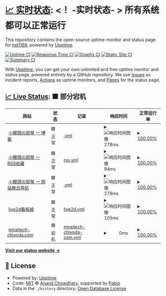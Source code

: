 # [📈 实时状态](https://hst1189.github.io/upptime): <！ -实时状态- > **所有系统都可以正常运行**

This repository contains the open-source uptime monitor and status page for [hst1189](https://hst1189.github.io/upptime), powered by [Upptime](https://github.com/upptime/upptime).

[![Uptime CI](https://github.com/hst1189/upptime/workflows/Uptime%20CI/badge.svg)](https://github.com/hst1189/upptime/actions?query=workflow%3A%22Uptime+CI%22)
[![Response Time CI](https://github.com/hst1189/upptime/workflows/Response%20Time%20CI/badge.svg)](https://github.com/hst1189/upptime/actions?query=workflow%3A%22Response+Time+CI%22)
[![Graphs CI](https://github.com/hst1189/upptime/workflows/Graphs%20CI/badge.svg)](https://github.com/hst1189/upptime/actions?query=workflow%3A%22Graphs+CI%22)
[![Static Site CI](https://github.com/hst1189/upptime/workflows/Static%20Site%20CI/badge.svg)](https://github.com/hst1189/upptime/actions?query=workflow%3A%22Static+Site+CI%22)
[![Summary CI](https://github.com/hst1189/upptime/workflows/Summary%20CI/badge.svg)](https://github.com/hst1189/upptime/actions?query=workflow%3A%22Summary+CI%22)

With [Upptime](https://upptime.js.org), you can get your own unlimited and free uptime monitor and status page, powered entirely by a GitHub repository. We use [Issues](https://github.com/hst1189/upptime/issues) as incident reports, [Actions](https://github.com/hst1189/upptime/actions) as uptime monitors, and [Pages](https://hst1189.github.io/upptime) for the status page.

## [📈 Live Status](https://demo.upptime.js.org): <!--live status--> **🟧 部分宕机**

<!--start: status pages-->
<!-- This summary is generated by Upptime (https://github.com/upptime/upptime) -->
<!-- Do not edit this manually, your changes will be overwritten -->
<!-- prettier-ignore -->
| 网站 | 状态 | 记录 | 响应时间 | 正常运行率 |
| --- | ------ | ------- | ------------- | ------ |
| <img alt="" src="https://github.githubassets.com/favicons/favicon.svg" height="13"> [小饅頭の部屋 ー 博客](https://www.grapehut.us.kg/) | 🟩 正常 | [.yml](https://github.com/hst1189/upptime2/commits/HEAD/history/.yml) | <details><summary><img alt="响应时间图像" src="./graphs//response-time-week.png" height="20"> 278ms</summary><br><a href="https://hst1189.github.io/upptime/history/"><img alt="响应时间 278" src="https://img.shields.io/endpoint?url=https%3A%2F%2Fraw.githubusercontent.com%2Fhst1189%2Fupptime2%2FHEAD%2Fapi%2F%2Fresponse-time.json"></a><br><a href="https://hst1189.github.io/upptime/history/"><img alt="24小时响应时间 278" src="https://img.shields.io/endpoint?url=https%3A%2F%2Fraw.githubusercontent.com%2Fhst1189%2Fupptime2%2FHEAD%2Fapi%2F%2Fresponse-time-day.json"></a><br><a href="https://hst1189.github.io/upptime/history/"><img alt="7天正常运行时间 278" src="https://img.shields.io/endpoint?url=https%3A%2F%2Fraw.githubusercontent.com%2Fhst1189%2Fupptime2%2FHEAD%2Fapi%2F%2Fresponse-time-week.json"></a><br><a href="https://hst1189.github.io/upptime/history/"><img alt="30天的正常运行时间 278" src="https://img.shields.io/endpoint?url=https%3A%2F%2Fraw.githubusercontent.com%2Fhst1189%2Fupptime2%2FHEAD%2Fapi%2F%2Fresponse-time-month.json"></a><br><a href="https://hst1189.github.io/upptime/history/"><img alt="1年的正常运行时间 278" src="https://img.shields.io/endpoint?url=https%3A%2F%2Fraw.githubusercontent.com%2Fhst1189%2Fupptime2%2FHEAD%2Fapi%2F%2Fresponse-time-year.json"></a></details> | <details><summary><a href="https://hst1189.github.io/upptime/history/">100.00%</a></summary><a href="https://hst1189.github.io/upptime/history/"><img alt="正常运行率 100.00%" src="https://img.shields.io/endpoint?url=https%3A%2F%2Fraw.githubusercontent.com%2Fhst1189%2Fupptime2%2FHEAD%2Fapi%2F%2Fuptime.json"></a><br><a href="https://hst1189.github.io/upptime/history/"><img alt="24小时正常运行时间 100.00%" src="https://img.shields.io/endpoint?url=https%3A%2F%2Fraw.githubusercontent.com%2Fhst1189%2Fupptime2%2FHEAD%2Fapi%2F%2Fuptime-day.json"></a><br><a href="https://hst1189.github.io/upptime/history/"><img alt="7天正常运行时间 100.00%" src="https://img.shields.io/endpoint?url=https%3A%2F%2Fraw.githubusercontent.com%2Fhst1189%2Fupptime2%2FHEAD%2Fapi%2F%2Fuptime-week.json"></a><br><a href="https://hst1189.github.io/upptime/history/"><img alt="30天的正常运行时间 100.00%" src="https://img.shields.io/endpoint?url=https%3A%2F%2Fraw.githubusercontent.com%2Fhst1189%2Fupptime2%2FHEAD%2Fapi%2F%2Fuptime-month.json"></a><br><a href="https://hst1189.github.io/upptime/history/"><img alt="1年的正常运行时间 100.00%" src="https://img.shields.io/endpoint?url=https%3A%2F%2Fraw.githubusercontent.com%2Fhst1189%2Fupptime2%2FHEAD%2Fapi%2F%2Fuptime-year.json"></a></details>
| <img alt="" src="https://github.githubassets.com/favicons/favicon.svg" height="13"> [小饅頭の部屋 ー RSS收藏](https://www.grapehut.us.kg/gmerss/) | 🟩 正常 | [rss.yml](https://github.com/hst1189/upptime2/commits/HEAD/history/rss.yml) | <details><summary><img alt="响应时间图像" src="./graphs/rss/response-time-week.png" height="20"> 94ms</summary><br><a href="https://hst1189.github.io/upptime/history/rss"><img alt="响应时间 94" src="https://img.shields.io/endpoint?url=https%3A%2F%2Fraw.githubusercontent.com%2Fhst1189%2Fupptime2%2FHEAD%2Fapi%2Frss%2Fresponse-time.json"></a><br><a href="https://hst1189.github.io/upptime/history/rss"><img alt="24小时响应时间 94" src="https://img.shields.io/endpoint?url=https%3A%2F%2Fraw.githubusercontent.com%2Fhst1189%2Fupptime2%2FHEAD%2Fapi%2Frss%2Fresponse-time-day.json"></a><br><a href="https://hst1189.github.io/upptime/history/rss"><img alt="7天正常运行时间 94" src="https://img.shields.io/endpoint?url=https%3A%2F%2Fraw.githubusercontent.com%2Fhst1189%2Fupptime2%2FHEAD%2Fapi%2Frss%2Fresponse-time-week.json"></a><br><a href="https://hst1189.github.io/upptime/history/rss"><img alt="30天的正常运行时间 94" src="https://img.shields.io/endpoint?url=https%3A%2F%2Fraw.githubusercontent.com%2Fhst1189%2Fupptime2%2FHEAD%2Fapi%2Frss%2Fresponse-time-month.json"></a><br><a href="https://hst1189.github.io/upptime/history/rss"><img alt="1年的正常运行时间 94" src="https://img.shields.io/endpoint?url=https%3A%2F%2Fraw.githubusercontent.com%2Fhst1189%2Fupptime2%2FHEAD%2Fapi%2Frss%2Fresponse-time-year.json"></a></details> | <details><summary><a href="https://hst1189.github.io/upptime/history/rss">100.00%</a></summary><a href="https://hst1189.github.io/upptime/history/rss"><img alt="正常运行率 100.00%" src="https://img.shields.io/endpoint?url=https%3A%2F%2Fraw.githubusercontent.com%2Fhst1189%2Fupptime2%2FHEAD%2Fapi%2Frss%2Fuptime.json"></a><br><a href="https://hst1189.github.io/upptime/history/rss"><img alt="24小时正常运行时间 100.00%" src="https://img.shields.io/endpoint?url=https%3A%2F%2Fraw.githubusercontent.com%2Fhst1189%2Fupptime2%2FHEAD%2Fapi%2Frss%2Fuptime-day.json"></a><br><a href="https://hst1189.github.io/upptime/history/rss"><img alt="7天正常运行时间 100.00%" src="https://img.shields.io/endpoint?url=https%3A%2F%2Fraw.githubusercontent.com%2Fhst1189%2Fupptime2%2FHEAD%2Fapi%2Frss%2Fuptime-week.json"></a><br><a href="https://hst1189.github.io/upptime/history/rss"><img alt="30天的正常运行时间 100.00%" src="https://img.shields.io/endpoint?url=https%3A%2F%2Fraw.githubusercontent.com%2Fhst1189%2Fupptime2%2FHEAD%2Fapi%2Frss%2Fuptime-month.json"></a><br><a href="https://hst1189.github.io/upptime/history/rss"><img alt="1年的正常运行时间 100.00%" src="https://img.shields.io/endpoint?url=https%3A%2F%2Fraw.githubusercontent.com%2Fhst1189%2Fupptime2%2FHEAD%2Fapi%2Frss%2Fuptime-year.json"></a></details>
| <img alt="" src="https://github.githubassets.com/favicons/favicon.svg" height="13"> [小饅頭の部屋 ー 网站聚合导航](https://www.grapehut.us.kg/webstack/) | 🟩 正常 | [.yml](https://github.com/hst1189/upptime2/commits/HEAD/history/.yml) | <details><summary><img alt="响应时间图像" src="./graphs//response-time-week.png" height="20"> 278ms</summary><br><a href="https://hst1189.github.io/upptime/history/"><img alt="响应时间 278" src="https://img.shields.io/endpoint?url=https%3A%2F%2Fraw.githubusercontent.com%2Fhst1189%2Fupptime2%2FHEAD%2Fapi%2F%2Fresponse-time.json"></a><br><a href="https://hst1189.github.io/upptime/history/"><img alt="24小时响应时间 278" src="https://img.shields.io/endpoint?url=https%3A%2F%2Fraw.githubusercontent.com%2Fhst1189%2Fupptime2%2FHEAD%2Fapi%2F%2Fresponse-time-day.json"></a><br><a href="https://hst1189.github.io/upptime/history/"><img alt="7天正常运行时间 278" src="https://img.shields.io/endpoint?url=https%3A%2F%2Fraw.githubusercontent.com%2Fhst1189%2Fupptime2%2FHEAD%2Fapi%2F%2Fresponse-time-week.json"></a><br><a href="https://hst1189.github.io/upptime/history/"><img alt="30天的正常运行时间 278" src="https://img.shields.io/endpoint?url=https%3A%2F%2Fraw.githubusercontent.com%2Fhst1189%2Fupptime2%2FHEAD%2Fapi%2F%2Fresponse-time-month.json"></a><br><a href="https://hst1189.github.io/upptime/history/"><img alt="1年的正常运行时间 278" src="https://img.shields.io/endpoint?url=https%3A%2F%2Fraw.githubusercontent.com%2Fhst1189%2Fupptime2%2FHEAD%2Fapi%2F%2Fresponse-time-year.json"></a></details> | <details><summary><a href="https://hst1189.github.io/upptime/history/">100.00%</a></summary><a href="https://hst1189.github.io/upptime/history/"><img alt="正常运行率 100.00%" src="https://img.shields.io/endpoint?url=https%3A%2F%2Fraw.githubusercontent.com%2Fhst1189%2Fupptime2%2FHEAD%2Fapi%2F%2Fuptime.json"></a><br><a href="https://hst1189.github.io/upptime/history/"><img alt="24小时正常运行时间 100.00%" src="https://img.shields.io/endpoint?url=https%3A%2F%2Fraw.githubusercontent.com%2Fhst1189%2Fupptime2%2FHEAD%2Fapi%2F%2Fuptime-day.json"></a><br><a href="https://hst1189.github.io/upptime/history/"><img alt="7天正常运行时间 100.00%" src="https://img.shields.io/endpoint?url=https%3A%2F%2Fraw.githubusercontent.com%2Fhst1189%2Fupptime2%2FHEAD%2Fapi%2F%2Fuptime-week.json"></a><br><a href="https://hst1189.github.io/upptime/history/"><img alt="30天的正常运行时间 100.00%" src="https://img.shields.io/endpoint?url=https%3A%2F%2Fraw.githubusercontent.com%2Fhst1189%2Fupptime2%2FHEAD%2Fapi%2F%2Fuptime-month.json"></a><br><a href="https://hst1189.github.io/upptime/history/"><img alt="1年的正常运行时间 100.00%" src="https://img.shields.io/endpoint?url=https%3A%2F%2Fraw.githubusercontent.com%2Fhst1189%2Fupptime2%2FHEAD%2Fapi%2F%2Fuptime-year.json"></a></details>
| <img alt="" src="https://www.grapehut.us.kg/live2d-widget/avatar.png" height="13"> [live2d看板娘](https://www.grapehut.us.kg/live2d-widget/) | 🟩 正常 | [live2d.yml](https://github.com/hst1189/upptime2/commits/HEAD/history/live2d.yml) | <details><summary><img alt="响应时间图像" src="./graphs/live2d/response-time-week.png" height="20"> 105ms</summary><br><a href="https://hst1189.github.io/upptime/history/live2d"><img alt="响应时间 105" src="https://img.shields.io/endpoint?url=https%3A%2F%2Fraw.githubusercontent.com%2Fhst1189%2Fupptime2%2FHEAD%2Fapi%2Flive2d%2Fresponse-time.json"></a><br><a href="https://hst1189.github.io/upptime/history/live2d"><img alt="24小时响应时间 105" src="https://img.shields.io/endpoint?url=https%3A%2F%2Fraw.githubusercontent.com%2Fhst1189%2Fupptime2%2FHEAD%2Fapi%2Flive2d%2Fresponse-time-day.json"></a><br><a href="https://hst1189.github.io/upptime/history/live2d"><img alt="7天正常运行时间 105" src="https://img.shields.io/endpoint?url=https%3A%2F%2Fraw.githubusercontent.com%2Fhst1189%2Fupptime2%2FHEAD%2Fapi%2Flive2d%2Fresponse-time-week.json"></a><br><a href="https://hst1189.github.io/upptime/history/live2d"><img alt="30天的正常运行时间 105" src="https://img.shields.io/endpoint?url=https%3A%2F%2Fraw.githubusercontent.com%2Fhst1189%2Fupptime2%2FHEAD%2Fapi%2Flive2d%2Fresponse-time-month.json"></a><br><a href="https://hst1189.github.io/upptime/history/live2d"><img alt="1年的正常运行时间 105" src="https://img.shields.io/endpoint?url=https%3A%2F%2Fraw.githubusercontent.com%2Fhst1189%2Fupptime2%2FHEAD%2Fapi%2Flive2d%2Fresponse-time-year.json"></a></details> | <details><summary><a href="https://hst1189.github.io/upptime/history/live2d">100.00%</a></summary><a href="https://hst1189.github.io/upptime/history/live2d"><img alt="正常运行率 100.00%" src="https://img.shields.io/endpoint?url=https%3A%2F%2Fraw.githubusercontent.com%2Fhst1189%2Fupptime2%2FHEAD%2Fapi%2Flive2d%2Fuptime.json"></a><br><a href="https://hst1189.github.io/upptime/history/live2d"><img alt="24小时正常运行时间 100.00%" src="https://img.shields.io/endpoint?url=https%3A%2F%2Fraw.githubusercontent.com%2Fhst1189%2Fupptime2%2FHEAD%2Fapi%2Flive2d%2Fuptime-day.json"></a><br><a href="https://hst1189.github.io/upptime/history/live2d"><img alt="7天正常运行时间 100.00%" src="https://img.shields.io/endpoint?url=https%3A%2F%2Fraw.githubusercontent.com%2Fhst1189%2Fupptime2%2FHEAD%2Fapi%2Flive2d%2Fuptime-week.json"></a><br><a href="https://hst1189.github.io/upptime/history/live2d"><img alt="30天的正常运行时间 100.00%" src="https://img.shields.io/endpoint?url=https%3A%2F%2Fraw.githubusercontent.com%2Fhst1189%2Fupptime2%2FHEAD%2Fapi%2Flive2d%2Fuptime-month.json"></a><br><a href="https://hst1189.github.io/upptime/history/live2d"><img alt="1年的正常运行时间 100.00%" src="https://img.shields.io/endpoint?url=https%3A%2F%2Fraw.githubusercontent.com%2Fhst1189%2Fupptime2%2FHEAD%2Fapi%2Flive2d%2Fuptime-year.json"></a></details>
| <img alt="" src="https://miraitech-chiyoda.com/img/favicon.ico" height="13"> [miraitech-chiyoda.com](https://miraitech-chiyoda.com/) | 🟥 宕机 | [miraitech-chiyoda-com.yml](https://github.com/hst1189/upptime2/commits/HEAD/history/miraitech-chiyoda-com.yml) | <details><summary><img alt="响应时间图像" src="./graphs/miraitech-chiyoda-com/response-time-week.png" height="20"> 0ms</summary><br><a href="https://hst1189.github.io/upptime/history/miraitech-chiyoda-com"><img alt="响应时间 0" src="https://img.shields.io/endpoint?url=https%3A%2F%2Fraw.githubusercontent.com%2Fhst1189%2Fupptime2%2FHEAD%2Fapi%2Fmiraitech-chiyoda-com%2Fresponse-time.json"></a><br><a href="https://hst1189.github.io/upptime/history/miraitech-chiyoda-com"><img alt="24小时响应时间 0" src="https://img.shields.io/endpoint?url=https%3A%2F%2Fraw.githubusercontent.com%2Fhst1189%2Fupptime2%2FHEAD%2Fapi%2Fmiraitech-chiyoda-com%2Fresponse-time-day.json"></a><br><a href="https://hst1189.github.io/upptime/history/miraitech-chiyoda-com"><img alt="7天正常运行时间 0" src="https://img.shields.io/endpoint?url=https%3A%2F%2Fraw.githubusercontent.com%2Fhst1189%2Fupptime2%2FHEAD%2Fapi%2Fmiraitech-chiyoda-com%2Fresponse-time-week.json"></a><br><a href="https://hst1189.github.io/upptime/history/miraitech-chiyoda-com"><img alt="30天的正常运行时间 0" src="https://img.shields.io/endpoint?url=https%3A%2F%2Fraw.githubusercontent.com%2Fhst1189%2Fupptime2%2FHEAD%2Fapi%2Fmiraitech-chiyoda-com%2Fresponse-time-month.json"></a><br><a href="https://hst1189.github.io/upptime/history/miraitech-chiyoda-com"><img alt="1年的正常运行时间 0" src="https://img.shields.io/endpoint?url=https%3A%2F%2Fraw.githubusercontent.com%2Fhst1189%2Fupptime2%2FHEAD%2Fapi%2Fmiraitech-chiyoda-com%2Fresponse-time-year.json"></a></details> | <details><summary><a href="https://hst1189.github.io/upptime/history/miraitech-chiyoda-com">100.00%</a></summary><a href="https://hst1189.github.io/upptime/history/miraitech-chiyoda-com"><img alt="正常运行率 100.00%" src="https://img.shields.io/endpoint?url=https%3A%2F%2Fraw.githubusercontent.com%2Fhst1189%2Fupptime2%2FHEAD%2Fapi%2Fmiraitech-chiyoda-com%2Fuptime.json"></a><br><a href="https://hst1189.github.io/upptime/history/miraitech-chiyoda-com"><img alt="24小时正常运行时间 100.00%" src="https://img.shields.io/endpoint?url=https%3A%2F%2Fraw.githubusercontent.com%2Fhst1189%2Fupptime2%2FHEAD%2Fapi%2Fmiraitech-chiyoda-com%2Fuptime-day.json"></a><br><a href="https://hst1189.github.io/upptime/history/miraitech-chiyoda-com"><img alt="7天正常运行时间 100.00%" src="https://img.shields.io/endpoint?url=https%3A%2F%2Fraw.githubusercontent.com%2Fhst1189%2Fupptime2%2FHEAD%2Fapi%2Fmiraitech-chiyoda-com%2Fuptime-week.json"></a><br><a href="https://hst1189.github.io/upptime/history/miraitech-chiyoda-com"><img alt="30天的正常运行时间 100.00%" src="https://img.shields.io/endpoint?url=https%3A%2F%2Fraw.githubusercontent.com%2Fhst1189%2Fupptime2%2FHEAD%2Fapi%2Fmiraitech-chiyoda-com%2Fuptime-month.json"></a><br><a href="https://hst1189.github.io/upptime/history/miraitech-chiyoda-com"><img alt="1年的正常运行时间 100.00%" src="https://img.shields.io/endpoint?url=https%3A%2F%2Fraw.githubusercontent.com%2Fhst1189%2Fupptime2%2FHEAD%2Fapi%2Fmiraitech-chiyoda-com%2Fuptime-year.json"></a></details>

<!--end: status pages-->

[**Visit our status website →**](https://hst1189.github.io/upptime)

## 📄 License

- Powered by: [Upptime](https://github.com/upptime/upptime)
- Code: [MIT](./LICENSE) © [Anand Chowdhary](https://anandchowdhary.com), supported by [Pabio](https://pabio.com)
- Data in the `./history` directory: [Open Database License](https://opendatacommons.org/licenses/odbl/1-0/)
